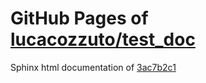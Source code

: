 GitHub Pages of [lucacozzuto/test_doc](https://github.com/lucacozzuto/test_doc.git)
===
Sphinx html documentation of [3ac7b2c1](https://github.com/lucacozzuto/test_doc/tree/3ac7b2c1e768a5f42c32d4a92db317df61156ecc)
